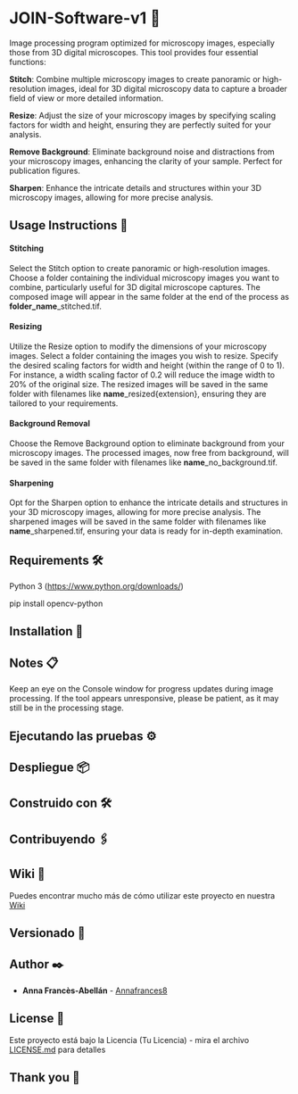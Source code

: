 # JOIN-Software-v1 🔬

Image processing program optimized for microscopy images, especially those from 3D digital microscopes. This tool provides four essential functions:

**Stitch**: Combine multiple microscopy images to create panoramic or high-resolution images, ideal for 3D digital microscopy data to capture a broader field of view or more detailed information.

**Resize**: Adjust the size of your microscopy images by specifying scaling factors for width and height, ensuring they are perfectly suited for your analysis.

**Remove Background**: Eliminate background noise and distractions from your microscopy images, enhancing the clarity of your sample. Perfect for publication figures.

**Sharpen**: Enhance the intricate details and structures within your 3D microscopy images, allowing for more precise analysis.

## Usage Instructions 🚀
#### Stitching
Select the Stitch option to create panoramic or high-resolution images.
Choose a folder containing the individual microscopy images you want to combine, particularly useful for 3D digital microscope captures.
The composed image will appear in the same folder at the end of the process as **folder_name**_stitched.tif.
#### Resizing
Utilize the Resize option to modify the dimensions of your microscopy images.
Select a folder containing the images you wish to resize.
Specify the desired scaling factors for width and height (within the range of 0 to 1).
For instance, a width scaling factor of 0.2 will reduce the image width to 20% of the original size.
The resized images will be saved in the same folder with filenames like **name**_resized{extension}, ensuring they are tailored to your requirements.
#### Background Removal
Choose the Remove Background option to eliminate background from your microscopy images.
The processed images, now free from background, will be saved in the same folder with filenames like **name**_no_background.tif.
#### Sharpening
Opt for the Sharpen option to enhance the intricate details and structures in your 3D microscopy images, allowing for more precise analysis.
The sharpened images will be saved in the same folder with filenames like **name**_sharpened.tif, ensuring your data is ready for in-depth examination.


## Requirements 🛠️
Python 3 (https://www.python.org/downloads/)

pip install opencv-python

## Installation 🔧


## Notes 📋
Keep an eye on the Console window for progress updates during image processing.
If the tool appears unresponsive, please be patient, as it may still be in the processing stage.








## Ejecutando las pruebas ⚙️




## Despliegue 📦



## Construido con 🛠️


## Contribuyendo 🖇️



## Wiki 📖

Puedes encontrar mucho más de cómo utilizar este proyecto en nuestra [Wiki](https://github.com/tu/proyecto/wiki)

## Versionado 📌


## Author ✒️

* **Anna Francès-Abellán** - [Annafrances8](https://github.com/AnnaFrances8)

 

## License 📄

Este proyecto está bajo la Licencia (Tu Licencia) - mira el archivo [LICENSE.md](LICENSE.md) para detalles

## Thank you 🎁




